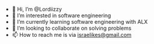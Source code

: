 - 👋 Hi, I’m @Lordiizzy
- 👀 I’m interested in software engineering
- 🌱 I’m currently learning software engineering with ALX
- 💞️ I’m looking to collaborate on solving problems
- 📫 How to reach me is via israelikes@gmail.com

<!---
Lordiizzy/Lordiizzy is a ✨ special ✨ repository because its `README.md` (this file) appears on your GitHub profile.
You can click the Preview link to take a look at your changes.
--->
